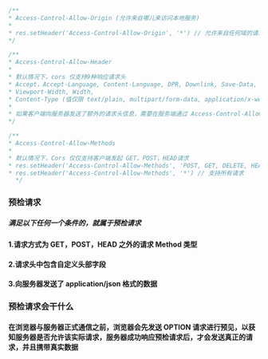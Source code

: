 ```js
/**
* Access-Control-Allow-Origin (允许来自哪儿来访问本地服务)
*
* res.setHeader('Access-Control-Allow-Origin', '*') // 允许来自任何域的请求
*/
```
```js
/**
* Access-Control-Allow-Header
*
* 默认情况下，cors 仅支持9种响应请求头
* Accept，Accept-Language, Content-Language, DPR, Downlink, Save-Data,
* Viewport-Width, Width,
* Content-Type (值仅限 text/plain, multipart/form-data, application/x-www-form-urlencoded 三者之一)
*
* 如果客户端向服务器发送了额外的请求头信息，需要在服务端通过 Access-Control-Allow-Header 对额外的请求头进行申明，否则无效
*/
```

```js
/**
* Access-Control-Allow-Methods
*
* 默认情况下，Cors 仅仅支持客户端发起 GET，POST，HEAD请求
* res.setHeader('Access-Control-Allow-Methods', 'POST, GET, DELETE, HEAD')
* res.setHeader('Access-Control-Allow-Methods', '*') // 支持所有请求
  */
```

### 预检请求 
##### 满足以下任何一个条件的，就属于预检请求
#### 1.请求方式为 GET，POST，HEAD 之外的请求 Method 类型
#### 2.请求头中包含自定义头部字段
#### 3.向服务器发送了 application/json 格式的数据

### 预检请求会干什么
#### 在浏览器与服务器正式通信之前，浏览器会先发送 OPTION 请求进行预见，以获知服务器是否允许该实际请求，服务器成功响应预检请求后，才会发送真正的请求，并且携带真实数据
